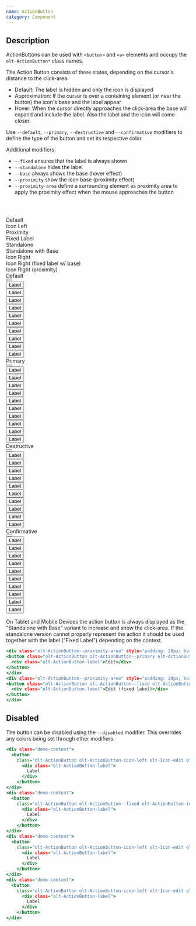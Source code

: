 ```yaml
---
name: ActionButton
category: Component
---
```



## Description

ActionButtons can be used with `<button>` and `<a>` elements and occupy the `olt-ActionButton*` class names.

The Action Button consists of three states, depending on the cursor's distance to the click-area:

- Default: The label is hidden and only the icon is displayed
- Approximation: If the cursor is over a containing element (or near the button) the icon's base and the label appear
- Hover: When the cursor directly approaches the click-area the base will expand and include the label. Also the label and the icon will come closer.

Use `--default`, `--primary`, `--destructive` and `--confirmative` modifiers to define the type of the button and set its respective color.

Additional modifiers:
- `--fixed` ensures that the label is always shown
- `--standalone` hides the label
- `--base` always shows the base (hover effect)
- `--proximity` show the icon base (proximity effect)
- `--proximity-area` define a surrounding element as proximity area to apply the proximity effect when the mouse approaches the button

<div class="olt-Grid olt-u-marginTop4 olt-u-marginBottom6">
  <div class="olt-Grid-item olt-Grid-item--3">
    <div class="demo-spacer--small" style="height: 45px;"></div>
    <div>
      <div class="demo-label">
        Default
      </div>
      <div class="demo-label">
        Icon Left
      </div>
      <div class="demo-label">
        Proximity
      </div>
      <div class="demo-label">
        Fixed Label
      </div>
      <div class="demo-label">
        Standalone
      </div>
      <div class="demo-label">
        Standalone with Base
      </div>
      <div class="demo-label">
        Icon Right
      </div>
      <div class="demo-label">
        Icon Right (fixed label w/ base)
      </div>
      <div class="demo-label">
        Icon Right (proximity)
      </div>
    </div>
  </div>
  <div class="olt-Grid-item olt-Grid-item--9">
    <div class="olt-Grid">
      <div class="olt-Grid-item olt-Grid-item--3">
        <div class="demo-title">Default</div>
        <div class="olt-Card">
          <div class="olt-Card-content">
            <div class="demo-content">
              <button
                class="olt-ActionButton olt-ActionButton-icon-left olt-Icon-edit">
                </button>
            </div>
            <div class="demo-content">
              <button
                class="olt-ActionButton olt-ActionButton-icon-left olt-Icon-edit">
                  <div class="olt-ActionButton-label">
                    Label
                  </div>
                </button>
            </div>
            <div class="demo-content">
              <button
                class="olt-ActionButton olt-ActionButton-icon-left olt-Icon-edit olt-ActionButton--proximity">
                  <div class="olt-ActionButton-label">
                    Label
                  </div>
                </button>
            </div>
            <div class="demo-content">
              <button
                class="olt-ActionButton olt-ActionButton-icon-left olt-Icon-edit olt-ActionButton--fixed">
                  <div class="olt-ActionButton-label">
                    Label
                  </div>
                </button>
            </div>
            <div class="demo-content">
              <button
                class="olt-ActionButton olt-ActionButton-icon-left olt-Icon-edit olt-ActionButton--standalone">
                  <div class="olt-ActionButton-label">
                    Label
                  </div>
                </button>
            </div>
            <div class="demo-content">
              <button
                class="olt-ActionButton olt-ActionButton-icon-left olt-Icon-edit olt-ActionButton--standalone olt-ActionButton--base">
                  <div class="olt-ActionButton-label">
                    Label
                  </div>
                </button>
            </div>
            <div class="demo-content">
              <button
                class="olt-ActionButton olt-ActionButton-icon-right olt-Icon-edit">
                  <div class="olt-ActionButton-label">
                    Label
                  </div>
                </button>
            </div>
            <div class="demo-content">
              <button
                class="olt-ActionButton olt-ActionButton--fixed olt-ActionButton--base olt-ActionButton-icon-right olt-Icon-edit">
                  <div class="olt-ActionButton-label">
                    Label
                  </div>
                </button>
            </div>
            <div class="demo-content">
              <button
                class="olt-ActionButton olt-ActionButton--proximity olt-ActionButton-icon-right olt-Icon-edit">
                  <div class="olt-ActionButton-label">
                    Label
                  </div>
                </button>
            </div>
            <div class="demo-content">
              <button
                class="olt-ActionButton olt-ActionButton--fixed olt-ActionButton--base olt-ActionButton-icon-right olt-Icon-action-edit">
                  <div class="olt-ActionButton-label">
                    Label
                  </div>
                </button>
            </div>
            <div class="demo-content">
              <button
                class="olt-ActionButton olt-ActionButton--proximity olt-ActionButton-icon-right olt-Icon-action-edit">
                  <div class="olt-ActionButton-label">
                    Label
                  </div>
                </button>
            </div>
          </div>
        </div>
      </div>
      <div class="olt-Grid-item olt-Grid-item--3">
        <div class="demo-title">Primary</div>
        <div class="olt-Card">
          <div class="olt-Card-content">
            <div class="demo-content">
              <button
                class="olt-ActionButton olt-ActionButton--primary olt-ActionButton-icon-left olt-Icon-add-outline">
                </button>
            </div>
            <div class="demo-content">
              <button
                class="olt-ActionButton olt-ActionButton--primary olt-ActionButton-icon-left olt-Icon-add-outline">
                  <div class="olt-ActionButton-label">
                    Label
                  </div>
                </button>
            </div>
            <div class="demo-content">
              <button
                class="olt-ActionButton olt-ActionButton--primary olt-ActionButton-icon-left olt-Icon-add-outline olt-ActionButton--proximity">
                  <div class="olt-ActionButton-label">
                    Label
                  </div>
                </button>
            </div>
            <div class="demo-content">
              <button
                class="olt-ActionButton olt-ActionButton--primary olt-ActionButton-icon-left olt-Icon-add-outline olt-ActionButton--fixed">
                  <div class="olt-ActionButton-label">
                    Label
                  </div>
                </button>
            </div>
            <div class="demo-content">
              <button
                class="olt-ActionButton olt-ActionButton--primary olt-ActionButton-icon-left olt-Icon-add-outline olt-ActionButton--standalone">
                  <div class="olt-ActionButton-label">
                    Label
                  </div>
                </button>
            </div>
            <div class="demo-content">
              <button
                class="olt-ActionButton olt-ActionButton--primary olt-ActionButton-icon-left olt-Icon-add-outline olt-ActionButton--standalone olt-ActionButton--base">
                  <div class="olt-ActionButton-label">
                    Label
                  </div>
                </button>
            </div>
            <div class="demo-content">
              <button
                class="olt-ActionButton olt-ActionButton--primary olt-ActionButton-icon-right olt-Icon-add-outline">
                <div class="olt-ActionButton-label">
                  Label
                </div>
              </button>
            </div>
            <div class="demo-content">
              <button
                class="olt-ActionButton olt-ActionButton--fixed olt-ActionButton--base olt-ActionButton--primary olt-ActionButton-icon-right olt-Icon-add-outline">
                <div class="olt-ActionButton-label">
                  Label
                </div>
              </button>
            </div>
            <div class="demo-content">
              <button
                class="olt-ActionButton olt-ActionButton--proximity olt-ActionButton--primary olt-ActionButton-icon-right olt-Icon-add-outline">
                <div class="olt-ActionButton-label">
                  Label
                </div>
              </button>
            </div>
            <div class="demo-content">
              <button
                class="olt-ActionButton olt-ActionButton--fixed olt-ActionButton--base olt-ActionButton--primary olt-ActionButton-icon-right olt-Icon-action-add-circle">
                <div class="olt-ActionButton-label">
                  Label
                </div>
              </button>
            </div>
            <div class="demo-content">
              <button
                class="olt-ActionButton olt-ActionButton--proximity olt-ActionButton--primary olt-ActionButton-icon-right olt-Icon-action-add-circle">
                <div class="olt-ActionButton-label">
                  Label
                </div>
              </button>
            </div>
          </div>
        </div>
      </div>
      <div class="olt-Grid-item olt-Grid-item--3">
        <div class="demo-title">Destructive</div>
        <div class="olt-Card">
          <div class="olt-Card-content">
            <div class="demo-content">
              <button
                class="olt-ActionButton olt-ActionButton--destructive olt-ActionButton-icon-left olt-Icon-remove-outline">
                </button>
            </div>
            <div class="demo-content">
              <button
                class="olt-ActionButton olt-ActionButton--destructive olt-ActionButton-icon-left olt-Icon-remove-outline">
                  <div class="olt-ActionButton-label">
                    Label
                  </div>
                </button>
            </div>
            <div class="demo-content">
              <button
                class="olt-ActionButton olt-ActionButton--destructive olt-ActionButton-icon-left olt-Icon-remove-outline olt-ActionButton--proximity">
                  <div class="olt-ActionButton-label">
                    Label
                  </div>
                </button>
            </div>
            <div class="demo-content">
              <button
                class="olt-ActionButton olt-ActionButton--destructive olt-ActionButton-icon-left olt-Icon-remove-outline olt-ActionButton--fixed">
                  <div class="olt-ActionButton-label">
                    Label
                  </div>
                </button>
            </div>
            <div class="demo-content">
              <button
                class="olt-ActionButton olt-ActionButton--destructive olt-ActionButton-icon-left olt-Icon-remove-outline olt-ActionButton--standalone">
                  <div class="olt-ActionButton-label">
                    Label
                  </div>
                </button>
            </div>
            <div class="demo-content">
              <button
                class="olt-ActionButton olt-ActionButton--destructive olt-ActionButton-icon-left olt-Icon-remove-outline olt-ActionButton--standalone olt-ActionButton--base">
                  <div class="olt-ActionButton-label">
                    Label
                  </div>
                </button>
            </div>
            <div class="demo-content">
              <button
                class="olt-ActionButton olt-ActionButton--destructive olt-ActionButton-icon-right olt-Icon-add-outline">
                <div class="olt-ActionButton-label">
                  Label
                </div>
              </button>
            </div>
            <div class="demo-content">
              <button
                class="olt-ActionButton olt-ActionButton--fixed olt-ActionButton--base olt-ActionButton--destructive olt-ActionButton-icon-right olt-Icon-add-outline">
                <div class="olt-ActionButton-label">
                  Label
                </div>
              </button>
            </div>
            <div class="demo-content">
              <button
                class="olt-ActionButton olt-ActionButton--proximity olt-ActionButton--destructive olt-ActionButton-icon-right olt-Icon-add-outline">
                <div class="olt-ActionButton-label">
                  Label
                </div>
              </button>
            </div>
            <div class="demo-content">
              <button
                class="olt-ActionButton olt-ActionButton--fixed olt-ActionButton--base olt-ActionButton--destructive olt-ActionButton-icon-right olt-Icon-action-add-circle">
                <div class="olt-ActionButton-label">
                  Label
                </div>
              </button>
            </div>
            <div class="demo-content">
              <button
                class="olt-ActionButton olt-ActionButton--proximity olt-ActionButton--destructive olt-ActionButton-icon-right olt-Icon-action-add-circle">
                <div class="olt-ActionButton-label">
                  Label
                </div>
              </button>
            </div>
          </div>
        </div>
      </div>
      <div class="olt-Grid-item olt-Grid-item--3">
        <div class="demo-title">Confirmative</div>
        <div class="olt-Card">
          <div class="olt-Card-content">
            <div class="demo-content">
              <button
                class="olt-ActionButton olt-ActionButton--confirmative olt-ActionButton-icon-left olt-Icon-refresh">
                </button>
            </div>
            <div class="demo-content">
              <button
                class="olt-ActionButton olt-ActionButton--confirmative olt-ActionButton-icon-left olt-Icon-refresh">
                  <div class="olt-ActionButton-label">
                    Label
                  </div>
                </button>
            </div>
            <div class="demo-content">
              <button
                class="olt-ActionButton olt-ActionButton--confirmative olt-ActionButton-icon-left olt-Icon-refresh olt-ActionButton--proximity">
                  <div class="olt-ActionButton-label">
                    Label
                  </div>
                </button>
            </div>
            <div class="demo-content">
              <button
                class="olt-ActionButton olt-ActionButton--confirmative olt-ActionButton-icon-left olt-Icon-refresh olt-ActionButton--fixed">
                  <div class="olt-ActionButton-label">
                    Label
                  </div>
                </button>
            </div>
            <div class="demo-content">
              <button
                class="olt-ActionButton olt-ActionButton--confirmative olt-ActionButton-icon-left olt-Icon-refresh olt-ActionButton--standalone">
                  <div class="olt-ActionButton-label">
                    Label
                  </div>
                </button>
            </div>
            <div class="demo-content">
              <button
                class="olt-ActionButton olt-ActionButton--confirmative olt-ActionButton-icon-left olt-Icon-refresh olt-ActionButton--standalone olt-ActionButton--base">
                  <div class="olt-ActionButton-label">
                    Label
                  </div>
                </button>
            </div>
            <div class="demo-content">
              <button
                class="olt-ActionButton olt-ActionButton--confirmative olt-ActionButton-icon-right olt-Icon-refresh">
                <div class="olt-ActionButton-label">
                  Label
                </div>
              </button>
            </div>
            <div class="demo-content">
              <button
                class="olt-ActionButton olt-ActionButton--fixed olt-ActionButton--base olt-ActionButton--confirmative olt-ActionButton-icon-right olt-Icon-refresh">
                <div class="olt-ActionButton-label">
                  Label
                </div>
              </button>
            </div>
            <div class="demo-content">
              <button
                class="olt-ActionButton olt-ActionButton--proximity olt-ActionButton--confirmative olt-ActionButton-icon-right olt-Icon-refresh">
                <div class="olt-ActionButton-label">
                  Label
                </div>
              </button>
            </div>
            <div class="demo-content">
              <button
                class="olt-ActionButton olt-ActionButton--fixed olt-ActionButton--base olt-ActionButton--confirmative olt-ActionButton-icon-right olt-Icon-action-refresh">
                <div class="olt-ActionButton-label">
                  Label
                </div>
              </button>
            </div>
            <div class="demo-content">
              <button
                class="olt-ActionButton olt-ActionButton--proximity olt-ActionButton--confirmative olt-ActionButton-icon-right olt-Icon-action-refresh">
                <div class="olt-ActionButton-label">
                  Label
                </div>
              </button>
            </div>
          </div>
        </div>
      </div>
    </div>
  </div>
</div>


On Tablet and Mobile Devices the action button is always displayed as the "Standalone with Base" variant to increase and show the click-area. If the standalone version cannot properly represent the action it should be used together with the label ("Fixed Label") depending on the context.

```example.html
<div class="olt-ActionButton--proximity-area" style="padding: 20px; border: 1px dotted lightgrey">
<button class="olt-ActionButton olt-ActionButton--primary olt-ActionButton-icon-left olt-Icon-edit">
  <div class="olt-ActionButton-label">Edit</div>
</button>
</div>
<div class="olt-ActionButton--proximity-area" style="padding: 20px; border: 1px dotted lightgrey">
<button class="olt-ActionButton olt-ActionButton--fixed olt-ActionButton--primary olt-ActionButton-icon-left olt-Icon-edit">
  <div class="olt-ActionButton-label">Edit (fixed label)</div>
</button>
</div>
```

## Disabled
The button can be disabled using the `--disabled` modifier. This overrides any colors being set through other modifiers.

```disabled.html
<div class="demo-content">
  <button
    class="olt-ActionButton olt-ActionButton-icon-left olt-Icon-edit olt-ActionButton--disabled">
      <div class="olt-ActionButton-label">
        Label
      </div>
    </button>
</div>
<div class="demo-content">
  <button
    class="olt-ActionButton olt-ActionButton--fixed olt-ActionButton-icon-left olt-Icon-edit olt-ActionButton--disabled">
      <div class="olt-ActionButton-label">
        Label
      </div>
    </button>
</div>
<div class="demo-content">
  <button
    class="olt-ActionButton olt-ActionButton-icon-left olt-Icon-edit olt-ActionButton--disabled olt-ActionButton--base">
      <div class="olt-ActionButton-label">
        Label
      </div>
    </button>
</div>
<div class="demo-content">
  <button
    class="olt-ActionButton olt-ActionButton-icon-left olt-Icon-edit olt-ActionButton--disabled olt-ActionButton--standalone olt-ActionButton--base">
      <div class="olt-ActionButton-label">
        Label
      </div>
    </button>
</div>
```
